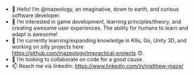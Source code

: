 - 👋 Hello! I’m @mazeology, an imaginative, down to earth, and curious software developer.
- 👀 I’m interested in game development, learning principles/theory, and creating awesome user experiences. The ability for humans to learn and adapt is awesome!
- 🌱 I’m currently learning/expanding knowledge in K8s, Go, Unity 3D, and working on silly projects here https://github.com/mazeology/impractical-projects 😊.
- 💞️ I’m looking to collaborate on code for a good cause.
- 📫 Reach me via linkedin: https://www.linkedin.com/in/matthew-maze/

<!---
mazeology/mazeology is a ✨ special ✨ repository because its `README.md` (this file) appears on your GitHub profile.
You can click the Preview link to take a look at your changes.
--->
